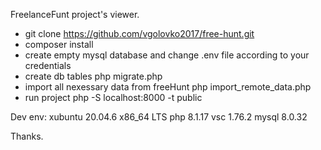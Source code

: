 FreelanceFunt project's viewer.

- git clone https://github.com/vgolovko2017/free-hunt.git
- composer install
- create empty mysql database and change .env file according to your credentials
- create db tables
    php migrate.php
- import all nexessary data from freeHunt
    php import_remote_data.php
- run project
    php -S localhost:8000 -t public

Dev env:
  xubuntu 20.04.6 x86_64 LTS
  php 8.1.17
  vsc 1.76.2
  mysql 8.0.32

  Thanks.
